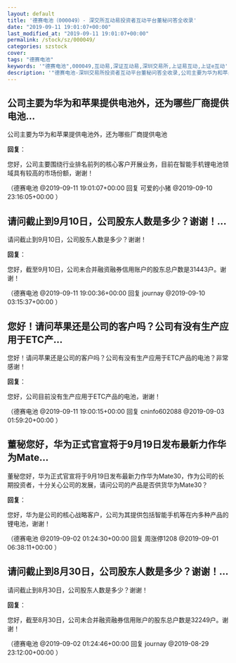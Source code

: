 ```yaml
---
layout: default
title: '德赛电池（000049）- 深交所互动易投资者互动平台董秘问答全收录'
date: "2019-09-11 19:01:07+00:00"
last_modified_at: "2019-09-11 19:01:07+00:00"
permalink: /stock/sz/000049/
categories: szstock
cover: 
tags: "德赛电池"
keywords: '"德赛电池",000049,互动易,深证互动易,深圳交易所,上证易互动,上证e互动'
description: '"德赛电池-深圳交易所投资者互动平台董秘问答全收录,公司主要为华为和苹果提供电池外，还为哪些厂商提供电池"'
---
```


## 公司主要为华为和苹果提供电池外，还为哪些厂商提供电池...

公司主要为华为和苹果提供电池外，还为哪些厂商提供电池

**回复**：

您好，公司主要围绕行业排名前列的核心客户开展业务，目前在智能手机锂电池领域具有较高的市场份额，谢谢！ 

（德赛电池  @2019-09-11 19:01:07+00:00 回复 可爱的小猪  @2019-09-10 23:16:05+00:00 ）

## 请问截止到9月10日，公司股东人数是多少？谢谢！...

请问截止到9月10日，公司股东人数是多少？谢谢！

**回复**：

您好，截至9月10日，公司未合并融资融券信用账户的股东总户数是31443户。谢谢！ 

（德赛电池  @2019-09-11 19:00:36+00:00 回复 journay  @2019-09-10 03:15:37+00:00 ）

## 您好！请问苹果还是公司的客户吗？公司有没有生产应用于ETC产...

您好！请问苹果还是公司的客户吗？公司有没有生产应用于ETC产品的电池？非常感谢！

**回复**：

您好，公司目前没有生产应用于ETC产品的电池，谢谢！ 

（德赛电池  @2019-09-11 19:00:15+00:00 回复 cninfo602088  @2019-09-03 01:59:20+00:00 ）

## 董秘您好，华为正式官宣将于9月19日发布最新力作华为Mate...

董秘您好，华为正式官宣将于9月19日发布最新力作华为Mate30，作为公司的长期投资者，十分关心公司的发展，请问公司的产品是否供货华为Mate30？

**回复**：

您好，华为是公司的核心战略客户，公司为其提供包括智能手机等在内多种产品的锂电池，谢谢！ 

（德赛电池  @2019-09-02 01:24:30+00:00 回复 周涨停1208  @2019-09-01 06:38:11+00:00 ）

## 请问截止到8月30日，公司股东人数是多少？谢谢！...

请问截止到8月30日，公司股东人数是多少？谢谢！

**回复**：

您好，截至8月30日，公司未合并融资融券信用账户的股东总户数是32249户。谢谢！ 

（德赛电池  @2019-09-02 01:24:46+00:00 回复 journay  @2019-08-29 23:12:00+00:00 ）


